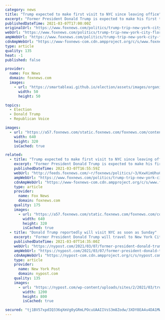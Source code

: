 ```yaml
---
category: news
title: "Trump expected to make first visit to NYC since leaving office"
excerpt: "Former President Donald Trump is expected to make his first trip to New York City since leaving office in the coming days."
publishedDateTime: 2021-03-07T17:00:00Z
originalUrl: "https://www.foxnews.com/politics/trump-trip-new-york-city-florida-office-president"
webUrl: "https://www.foxnews.com/politics/trump-trip-new-york-city-florida-office-president"
ampWebUrl: "https://www.foxnews.com/politics/trump-trip-new-york-city-florida-office-president.amp"
cdnAmpWebUrl: "https://www-foxnews-com.cdn.ampproject.org/c/s/www.foxnews.com/politics/trump-trip-new-york-city-florida-office-president.amp"
type: article
quality: 135
heat: -1
published: false

provider:
  name: Fox News
  domain: foxnews.com
  images:
    - url: "https://smartableai.github.io/election/assets/images/organizations/foxnews.com-50x50.jpg"
      width: 50
      height: 50

topics:
  - Election
  - Donald Trump
  - Republican Voice

images:
  - url: "https://a57.foxnews.com/static.foxnews.com/foxnews.com/content/uploads/2019/07/640/320/Cyrus-Vance-Manhattan-DA-Getty.jpg?ve=1&tl=1"
    width: 640
    height: 320
    isCached: true

related:
  - title: "Trump expected to make first visit to NYC since leaving office"
    excerpt: "Former President Donald Trump is expected to make his first trip to New York City since leaving office in the coming days."
    publishedDateTime: 2021-03-07T16:55:59Z
    webUrl: "http://feeds.foxnews.com/~r/foxnews/politics/~3/KxwXimUhuCA/trump-trip-new-york-city-florida-office-president"
    ampWebUrl: "https://www.foxnews.com/politics/trump-trip-new-york-city-florida-office-president.amp"
    cdnAmpWebUrl: "https://www-foxnews-com.cdn.ampproject.org/c/s/www.foxnews.com/politics/trump-trip-new-york-city-florida-office-president.amp"
    type: article
    provider:
      name: Fox News
      domain: foxnews.com
    quality: 175
    images:
      - url: "https://a57.foxnews.com/static.foxnews.com/foxnews.com/content/uploads/2019/07/640/320/Cyrus-Vance-Manhattan-DA-Getty.jpg?ve=1&tl=1"
        width: 640
        height: 320
        isCached: true
  - title: "Donald Trump reportedly will visit NYC as soon as Sunday"
    excerpt: "Former President Donald Trump will travel to New York City as soon as Sunday, his first visit to the Big Apple since leaving the White House in January, according to a report. Trump Tower, the"
    publishedDateTime: 2021-03-07T14:35:00Z
    webUrl: "https://nypost.com/2021/03/07/former-president-donald-trump-reportedly-will-visit-nyc/"
    ampWebUrl: "https://nypost.com/2021/03/07/former-president-donald-trump-reportedly-will-visit-nyc/amp/"
    cdnAmpWebUrl: "https://nypost-com.cdn.ampproject.org/c/s/nypost.com/2021/03/07/former-president-donald-trump-reportedly-will-visit-nyc/amp/"
    type: article
    provider:
      name: New York Post
      domain: nypost.com
    quality: 135
    images:
      - url: "https://nypost.com/wp-content/uploads/sites/2/2021/03/trump-tower-nyc.jpg?quality=90&strip=all&w=1200"
        width: 1200
        height: 800
        isCached: true

secured: "tj1BV57xpdIQ336qXmVg0yGRmLPOcuUAAIIVsS3m8Zodw/3XDY8EA4u4DA1MWKQVOWI2CMUIDLfIz+zQXsrpV2xcowM1I5XPoVolXyMLtgUe84LhMmv1hFJPyTbbOBGhxoqVjgppiSTq4QK4G774AAhntQ0gWP94I2YqlJGXHgLrpP5w1zl+00nbNmXQr9D2l8Buw+kk8aaziSMYAtqvdbNXOs8I9v7FrSmpL8bDc14xOWxdYsQx+dW8ShnPmXER3ufLtDuFO0sRSSo8FjUtdYcSu21yUyXf45MYVd7ZO4PWm4TKRxTbJtViDmPIviVf5zAizJIeSBkG9OV1Ko/9uqCzU7ZVJa+LPByQK8KSSj0=;coUnJkDMxMMUAjvFksCHnw=="
---
```


